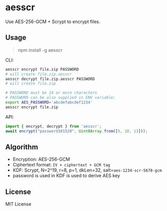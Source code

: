 # aesscr

Use AES-256-GCM + Scrypt to encrypt files.

## Usage

> npm install -g aesscr

CLI:

```sh
aesscr encrypt file.zip PASSWORD
# will create file.zip.aesscr
aesscr decrypt file.zip.aesscr PASSWORD
# will create file.zip

# PASSWORD must be 14 or more characters
# PASSWORD can be also supplied in ENV variable:
export AES_PASSWORD='abcdefabcdef1234'
aesscr encrypt file.zip
```

API:

```ts
import { encrypt, decrypt } from 'aesscr';
await encrypt("password101520", Uint8Array.from([5, 10, 11]));
```

## Algorithm

- Encryption: AES-256-GCM
- Ciphertext format: `IV + ciphertext + GCM tag`
- KDF: Scrypt, N=2^19, r=8, p=1, dkLen=32, salt=`aes-1234-scr-5678-gcm`
- password is used in KDF is used to derive AES key

## License

MIT License
